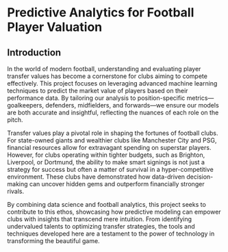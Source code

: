 # Predictive Analytics for Football Player Valuation

## Introduction
In the world of modern football, understanding and evaluating player transfer values has become a cornerstone for clubs aiming to compete effectively. This project focuses on leveraging advanced machine learning techniques to predict the market value of players based on their performance data. By tailoring our analysis to position-specific metrics—goalkeepers, defenders, midfielders, and forwards—we ensure our models are both accurate and insightful, reflecting the nuances of each role on the pitch.

Transfer values play a pivotal role in shaping the fortunes of football clubs. For state-owned giants and wealthier clubs like Manchester City and PSG, financial resources allow for extravagant spending on superstar players. However, for clubs operating within tighter budgets, such as Brighton, Liverpool, or Dortmund, the ability to make smart signings is not just a strategy for success but often a matter of survival in a hyper-competitive environment. These clubs have demonstrated how data-driven decision-making can uncover hidden gems and outperform financially stronger rivals.

By combining data science and football analytics, this project seeks to contribute to this ethos, showcasing how predictive modeling can empower clubs with insights that transcend mere intuition. From identifying undervalued talents to optimizing transfer strategies, the tools and techniques developed here are a testament to the power of technology in transforming the beautiful game.

